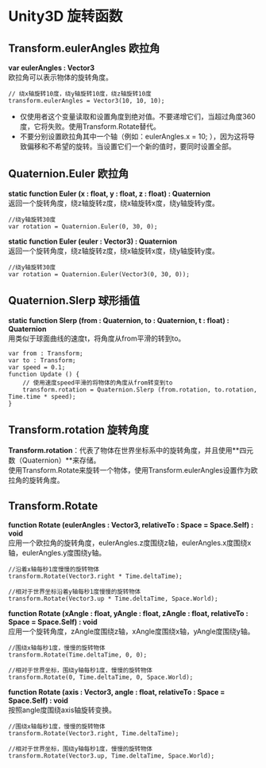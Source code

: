 Unity3D 旋转函数
=====================

Transform.eulerAngles 欧拉角
----------------------------
**var eulerAngles : Vector3**   
欧拉角可以表示物体的旋转角度。
    
    // 绕x轴旋转10度，绕y轴旋转10度，绕z轴旋转10度
    transform.eulerAngles = Vector3(10, 10, 10);

+ 仅使用者这个变量读取和设置角度到绝对值。不要递增它们，当超过角度360度，它将失败。使用Transform.Rotate替代。  
+ 不要分别设置欧拉角其中一个轴（例如：eulerAngles.x = 10; ），因为这将导致偏移和不希望的旋转。当设置它们一个新的值时，要同时设置全部。


Quaternion.Euler 欧拉角
-----------------------
**static function Euler (x : float, y : float, z : float) : Quaternion**  
返回一个旋转角度，绕z轴旋转z度，绕x轴旋转x度，绕y轴旋转y度。
    
    //绕y轴旋转30度
    var rotation = Quaternion.Euler(0, 30, 0);
    
**static function Euler (euler : Vector3) : Quaternion**  
返回一个旋转角度，绕z轴旋转z度，绕x轴旋转x度，绕y轴旋转y度。
    
    //绕y轴旋转30度
    var rotation = Quaternion.Euler(Vector3(0, 30, 0));

Quaternion.Slerp 球形插值
------------------------
**static function Slerp (from : Quaternion, to : Quaternion, t : float) : Quaternion**    
用类似于球面曲线的速度t，将角度从from平滑的转到to。
    
    var from : Transform;
    var to : Transform;
    var speed = 0.1;
    function Update () {
        // 使用速度speed平滑的将物体的角度从from转变到to
	    transform.rotation = Quaternion.Slerp (from.rotation, to.rotation, Time.time * speed);
    }



Transform.rotation 旋转角度
-----------------------------
**Transform.rotation**：代表了物体在世界坐标系中的旋转角度，并且使用**四元数（Quaternion）**来存储。   
使用Transform.Rotate来旋转一个物体，使用Transform.eulerAngles设置作为欧拉角的旋转角度。





Transform.Rotate
-----------------
**function Rotate (eulerAngles : Vector3, relativeTo : Space = Space.Self) : void**    
应用一个欧拉角的旋转角度，eulerAngles.z度围绕z轴，eulerAngles.x度围绕x轴，eulerAngles.y度围绕y轴。

    //沿着x轴每秒1度慢慢的旋转物体
	transform.Rotate(Vector3.right * Time.deltaTime);

    //相对于世界坐标沿着y轴每秒1度慢慢的旋转物体
	transform.Rotate(Vector3.up * Time.deltaTime, Space.World);

**function Rotate (xAngle : float, yAngle : float, zAngle : float, relativeTo : Space = Space.Self) : void**     
应用一个旋转角度，zAngle度围绕z轴，xAngle度围绕x轴，yAngle度围绕y轴。

	//围绕x轴每秒1度，慢慢的旋转物体
	transform.Rotate(Time.deltaTime, 0, 0);

	//相对于世界坐标，围绕y轴每秒1度，慢慢的旋转物体
	transform.Rotate(0, Time.deltaTime, 0, Space.World);

**function Rotate (axis : Vector3, angle : float, relativeTo : Space = Space.Self) : void**  
按照angle度围绕axis轴旋转变换。
    
	//围绕x轴每秒1度，慢慢的旋转物体
	transform.Rotate(Vector3.right, Time.deltaTime);

	//相对于世界坐标，围绕y轴每秒1度，慢慢的旋转物体
	transform.Rotate(Vector3.up, Time.deltaTime, Space.World);
